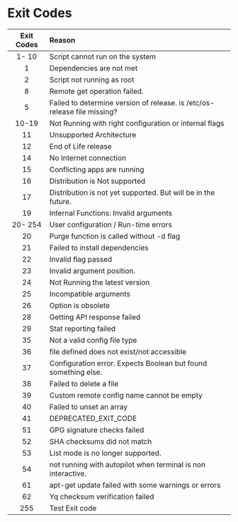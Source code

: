 # Exit Codes

| Exit Codes | Reason |
|:----------:|:-------|
| 1- 10 | Script cannot run on the system |
|  1 | Dependencies are not met |
|  2 | Script not running as root |
|  8 | Remote get operation failed. |
|  5 | Failed to determine version of release. is /etc/os-release file missing? |
| 10-19 | Not Running with right configuration or internal flags |
| 11 | Unsupported Architecture |
| 12 | End of Life release |
| 14 | No Internet connection |
| 15 | Conflicting apps are running |
| 16 | Distribution is  Not supported |
| 17 | Distribution is not yet supported. But will be in the future. |
| 19 | Internal Functions: Invalid arguments |
| 20- 254 | User configuration / Run-time errors |
| 20 | Purge function is  called without -d flag |
| 21 | Failed to install dependencies |
| 22 | Invalid flag passed |
| 23 | Invalid argument position. |
| 24 | Not Running the latest version |
| 25 | Incompatible arguments |
| 26 | Option is obsolete |
| 28 | Getting API response failed |
| 29 | Stat reporting failed |
| 35 | Not a valid config file type |
| 36 | file defined does not exist/not accessible |
| 37 | Configuration error. Expects Boolean but found something else. |
| 38 | Failed to delete a file |
| 39 | Custom remote config name cannot be empty |
| 40 | Failed to unset an array |
| 41 | DEPRECATED_EXIT_CODE |
| 51 | GPG signature checks failed |
| 52 | SHA checksums did not match |
| 53 | List mode is no longer supported. |
| 54 | not running with autopilot when terminal is non interactive. |
| 61 | apt-get update failed with some warnings or errors |
| 62 | Yq checksum verification failed |
| 255 | Test Exit code |
